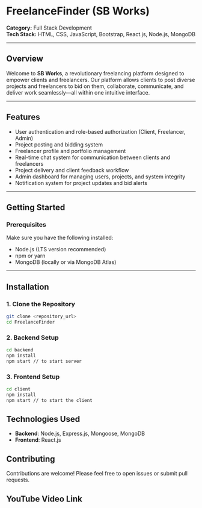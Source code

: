 # FreelanceFinder (SB Works)

**Category:** Full Stack Development  
**Tech Stack:** HTML, CSS, JavaScript, Bootstrap, React.js, Node.js, MongoDB

---

## Overview

Welcome to **SB Works**, a revolutionary freelancing platform designed to empower clients and freelancers. Our platform allows clients to post diverse projects and freelancers to bid on them, collaborate, communicate, and deliver work seamlessly—all within one intuitive interface.

---

## Features

- User authentication and role-based authorization (Client, Freelancer, Admin)
- Project posting and bidding system
- Freelancer profile and portfolio management
- Real-time chat system for communication between clients and freelancers
- Project delivery and client feedback workflow
- Admin dashboard for managing users, projects, and system integrity
- Notification system for project updates and bid alerts

---

## Getting Started

### Prerequisites

Make sure you have the following installed:

- Node.js (LTS version recommended)
- npm or yarn
- MongoDB (locally or via MongoDB Atlas)

---

## Installation

  ### 1. Clone the Repository

```bash
git clone <repository_url>
cd FreelanceFinder
```
### 2. Backend Setup

```bash
cd backend
npm install
npm start // to start server
```

### 3. Frontend Setup

```bash
cd client
npm install
npm start // to start the client
```

## Technologies Used

- **Backend**: Node.js, Express.js, Mongoose, MongoDB
- **Frontend**: React.js

## Contributing

Contributions are welcome! Please feel free to open issues or submit pull requests.

## YouTube Video Link
